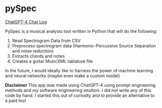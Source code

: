 # pySpec
[ChatGPT-4 Chat Log](https://flux-the-dev.notion.site/MusicXML-and-Spectrogram-Analyzer-635c7e2b079c48c7802cba2dc69b9ada?pvs=4)

PySpec is a musical analysis tool written in Python that will do the following:
1. Read Spectrogram Data from CSV
2. Preprocess spectrogram data (Harmonic-Percussive Source Separation and noise reduction)
3. Extracts chords and notes
4. Creates a guitar MusicXML tablature file

In the future, I would ideally like to harness the power of machine learning and neural networks (maybe even make a custom model)

**Disclaimer** This app was made using ChatGPT-4 using prompt engineering methods and my software engineering intuition. I did not write any of this code by hand. I started this out of curiosity and to provide an alternative to a paid tool 
